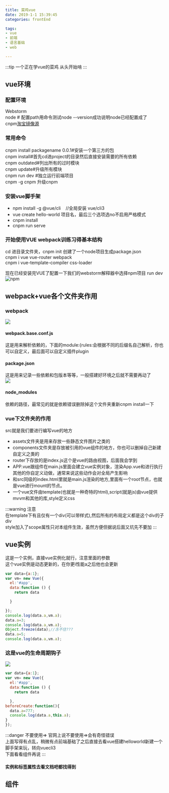 ```yaml
---
title: 菜鸡vue
date: 2019-1-1 15:39:45
categories: frontEnd

tags:
- vue
- 前端
- 语言基础
- web

---
```

:::tip 一个正在学vue的菜鸡
从头开始啃
:::
<!-- more -->
## vue环境

### 配置环境
Webstorm<br/>
node # 配置path用命令测试node --version成功说明node已经配置成了<br/>
cnpm<a href='https://npm.taobao.org/'>淘宝镜像源</a><br/>
### 常用命令
cnpm install packagename 0.0.1#安装一个第三方的包<br/>
cnpm install#首先cd进project的目录然后直接安装需要的所有依赖<br/>
cnpm outdated#列出所有的过时模块<br/>
cnpm update#升级所有模块<br/>
cnpm  run dev #独立运行前端项目<br/>
cnpm -g cnpm 升级cnpm<br/>
### 安装vue脚手架
- npm install -g @vue/cli&nbsp;&nbsp;&nbsp;&nbsp;//全局安装 vue/cli3<br/>
- vue create hello-world  项目名，最后三个选项选no不启用严格模式<br/>
- cnpm install<br/>
- cnpm run serve<br/>
### 开始使用VUE webpack训练习得基本结构<br/>
cd 进目录文件夹，cnpm init 创建了一个node项目生成package.json<br/>
cnpm i vue vue-router webpack<br/>
cnpm i vue-template-compiler css-loader<br/>

现在已经安装完VUE了配置一下我们的webstorm解释器中选择npm项目 run dev<br/>![npm](https://upload-images.jianshu.io/upload_images/12620393-291014910fe7788c.png?imageMogr2/auto-orient/strip%7CimageView2/2/w/1240)

## webpack+vue各个文件夹作用
### webpack
![](./static/newwebpack.png)
#### webpack.base.conf.js
  这是用来解析依赖的，下面的module:{rules:会根据不同的后缀名自己解析，你也可以自定义，最后面可以自定义插件plugin
 <br/>
#### package.json
这是用来记录一些依赖和包版本等等，一般搭建好环境之后就不需要再动了<br/>
![](./static/packagejson.png)
#### node_modules
依赖的路径，最常见的就是依赖错误删除掉这个文件夹重新cnpm install一下<br/>
### vue下文件夹的作用
src就是我们要进行编写vue的地方
- assets文件夹是用来存放一些静态文件图片之类的<br/>
- components文件夹是存放被引用的vue组件的地方，你也可以删掉自己新建自定义之类的<br/>
- router下存放的是index.js这个是vue的路由视图，后面我会学到<br/>
- APP.vue跟组件在main.js里面会建立vue实例对象，渲染App.vue和进行执行其他的你自定义动做，通常来说这些动作会对全局产生影响<br/>
- 和src同级的index.html里就是main.js渲染的地方,里面有一个root节点，也就是vue进行mount的节点。
- 一个vue文件由template(也就是一种奇特的html),script(就是js)由vue提供mvvm和其他的库,style定义css


:::warning 注意<br/>
在template下有且仅有一个div(可以带样式),然后所有的布局定义都是这个div的子div<br/>
style加入了scope属性只对本组件生效，虽然方便但据说后面又坑先不要加
:::
## vue实例
这是一个实例，直接vue实例化就行，注意里面的参数<br/>
这个vue实例是动态更新的，在你更i性能a之后他也会更新
```js
var data={a:1};
var vm= new Vue({
  el:'#app',
  data:function () {
    return data

  }

});
console.log(data.a,vm.a);
data.a=3;
console.log(data.a,vm.a);
Object.freeze(data);//冻不住???
data.a=5;
console.log(data.a,vm.a);

```
### 这是vue的生命周期钩子

![](static/lifecycle.png)
```js
var data={a:1};
var vm= new Vue({
  el:'#app',
  data:function () {
    return data

  },
beforeCreate:function(){
  data.a=777;
  console.log(data.a,this.a);
}
});
```
:::danger 不要使用=>
官网上说不要使用=>会有奇怪错误  
上面写得有点乱，稍微有点前端基础了之后直接去看vue搭建helloworld新建一个脚手架来玩，转向vuecli3  
下面看看组件再说
:::

<h4>实例和标签属性去看文档吧都找得到</h4>

## 组件

<Valine></Valine>